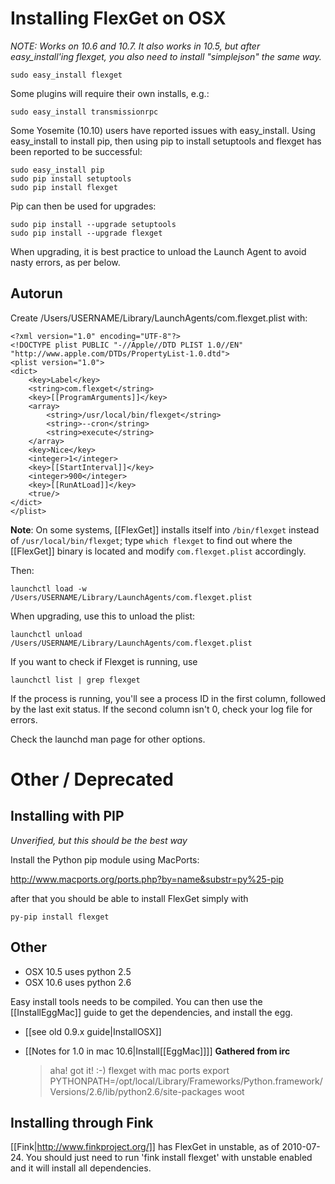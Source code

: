 # Installing FlexGet on OSX
*NOTE: Works on 10.6 and 10.7. It also works in 10.5, but after easy_install'ing flexget, you also need to install "simplejson" the same way.*


    sudo easy_install flexget


Some plugins will require their own installs, e.g.:


    sudo easy_install transmissionrpc


Some Yosemite (10.10) users have reported issues with easy_install. Using easy_install to install pip, then using pip to install setuptools and flexget has been reported to be successful:


    sudo easy_install pip
    sudo pip install setuptools
    sudo pip install flexget


Pip can then be used for upgrades:


    sudo pip install --upgrade setuptools
    sudo pip install --upgrade flexget


When upgrading, it is best practice to unload the Launch Agent to avoid nasty errors, as per below.

## Autorun

Create /Users/USERNAME/Library/LaunchAgents/com.flexget.plist with:


    <?xml version="1.0" encoding="UTF-8"?>
    <!DOCTYPE plist PUBLIC "-//Apple//DTD PLIST 1.0//EN" "http://www.apple.com/DTDs/PropertyList-1.0.dtd">
    <plist version="1.0">
    <dict>  
    	<key>Label</key>
    	<string>com.flexget</string>
    	<key>[[ProgramArguments]]</key>
    	<array> 
    		<string>/usr/local/bin/flexget</string>
    		<string>--cron</string>
    		<string>execute</string>
    	</array>
    	<key>Nice</key>
    	<integer>1</integer>
    	<key>[[StartInterval]]</key>
    	<integer>900</integer>
    	<key>[[RunAtLoad]]</key>
    	<true/>
    </dict>
    </plist>

**Note**: On some systems, [[FlexGet]] installs itself into `/bin/flexget` instead of `/usr/local/bin/flexget`; type `which flexget` to find out where the [[FlexGet]] binary is located and modify `com.flexget.plist` accordingly.

Then:


    launchctl load -w /Users/USERNAME/Library/LaunchAgents/com.flexget.plist


When upgrading, use this to unload the plist:


    launchctl unload /Users/USERNAME/Library/LaunchAgents/com.flexget.plist


If you want to check if Flexget is running, use


    launchctl list | grep flexget


If the process is running, you'll see a process ID in the first column, followed by the last exit status. If the second column isn't 0, check your log file for errors.

Check the launchd man page for other options.

# Other / Deprecated

## Installing with PIP
*Unverified, but this should be the best way*

Install the Python pip module using MacPorts:

http://www.macports.org/ports.php?by=name&substr=py%25-pip

after that you should be able to install FlexGet simply with


    py-pip install flexget



## Other

* OSX 10.5 uses python 2.5
* OSX 10.6 uses python 2.6

Easy install tools needs to be compiled.
You can then use the [[InstallEggMac]] guide to get the dependencies, and install the egg.

* [[see old 0.9.x guide|InstallOSX]]
* [[Notes for 1.0 in mac 10.6|Install[[EggMac]]]]
**Gathered from irc**


    > aha!
    > got it!
    > :-)
    > flexget with mac ports
    > export PYTHONPATH=/opt/local/Library/Frameworks/Python.framework/Versions/2.6/lib/python2.6/site-packages
    > woot


## Installing through Fink

[[Fink|http://www.finkproject.org/]] has FlexGet in unstable, as of 2010-07-24.  You should just need to run 'fink install flexget' with unstable enabled and it will install all dependencies.
